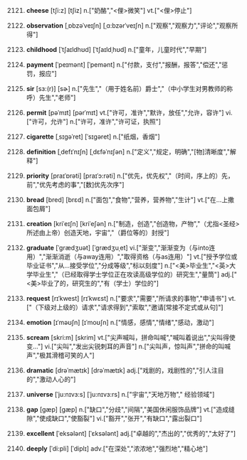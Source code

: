 2121. **cheese**
[tʃi:z]  [tʃiz]
n.["奶酪","<俚>微笑"]  vt.["<俚>停止"]  

2122. **observation**
[ˌɒbzəˈveɪʃn]  [ˌɑ:bzərˈveɪʃn]
n.["观察","观察力","评论","观察所得"]  

2123. **childhood**
[ˈtʃaɪldhʊd]  [ˈtʃaɪldˌhʊd]
n.["童年，儿童时代","早期"]  

2124. **payment**
[ˈpeɪmənt]  [ˈpemənt]
n.["付款，支付","报酬，报答","偿还","惩罚，报应"]  

2125. **sir**
[sɜ:(r)]  [sɚ]
n.["先生","（用于姓名前）爵士","（中小学生对男教师的称呼）先生","老师"]  

2126. **permit**
[pəˈmɪt]  [pərˈmɪt]
vt.["许可，准许","默许，放任","允许，容许"]  vi.["许可，允许"]  n.["许可，准许","许可证，执照"]  

2127. **cigarette**
[ˌsɪgəˈret]  [ˈsɪgəret]
n.["纸烟，香烟"]  

2128. **definition**
[ˌdefɪˈnɪʃn]  [ˌdɛfəˈnɪʃən]
n.["定义","规定，明确","[物]清晰度","解释"]  

2129. **priority**
[praɪˈɒrəti]  [praɪˈɔ:rəti]
n.["优先，优先权","（时间，序上的）先，前","优先考虑的事","[数]优先次序"]  

2130. **bread**
[bred]  [brɛd]
n.["面包","食物","营养，营养物","生计"]  vt.["在…上撒面包屑"]  

2131. **creation**
[kriˈeɪʃn]  [kriˈeʃən]
n.["制造，创造","创造物，产物","（尤指<圣经>所述由上帝）创造天地，宇宙","（爵位等的）封授"]  

2132. **graduate**
[ˈgrædʒuət]  [ˈɡrædʒuˌet]
vi.["渐变","渐渐变为（与into连用）","渐渐消逝（与away连用）","取得资格（与as连用）"]  vt.["授予学位或毕业证书","从…接受学位","分成等级","标以刻度"]  n.["<美>毕业生","<英>大学毕业生","（已经取得学士学位正在攻读高级学位的）研究生","量筒"]  adj.["<美>毕业了的，研究生的","有（学士）学位的"]  

2133. **request**
[rɪˈkwest]  [rɪˈkwɛst]
n.["要求","需要","所请求的事物","申请书"]  vt.["（下级对上级的）请求","请求得到","索取","邀请[常接不定式或从句]"]  

2134. **emotion**
[ɪˈməʊʃn]  [ɪˈmoʊʃn]
n.["情感，感情","情绪","感动，激动"]  

2135. **scream**
[skri:m]  [skrim]
vt.["尖声喊叫，拼命叫喊","喊叫着说出","尖叫得使变…"]  vi.["尖叫","发出尖锐刺耳的声音"]  n.["尖叫声，惊叫声","拼命的叫喊声","极其滑稽可笑的人"]  

2136. **dramatic**
[drəˈmætɪk]  [drəˈmætɪk]
adj.["戏剧的，戏剧性的","引人注目的","激动人心的"]  

2137. **universe**
[ˈju:nɪvɜ:s]  [ˈju:nɪvɜ:rs]
n.["宇宙","天地万物"," 经验领域"]  

2138. **gap**
[gæp]  [ɡæp]
n.["缺口","分歧","间隔","美国休闲服饰品牌"]  vt.["造成缝隙","使成缺口","使豁裂"]  vi.["豁开","张开","有缺口","露出裂口"]  

2139. **excellent**
[ˈeksələnt]  [ˈɛksələnt]
adj.["卓越的","杰出的","优秀的","太好了"]  

2140. **deeply**
[ˈdi:pli]  [ˈdiplɪ]
adv.["在深处","浓浓地","强烈地","精心地"]  

